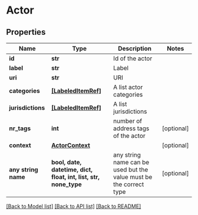 # Actor


## Properties
Name | Type | Description | Notes
------------ | ------------- | ------------- | -------------
**id** | **str** | Id of the actor | 
**label** | **str** | Label | 
**uri** | **str** | URI | 
**categories** | [**[LabeledItemRef]**](LabeledItemRef.md) | A list actor categories | 
**jurisdictions** | [**[LabeledItemRef]**](LabeledItemRef.md) | A list jurisdictions | 
**nr_tags** | **int** | number of address tags of the actor | [optional] 
**context** | [**ActorContext**](ActorContext.md) |  | [optional] 
**any string name** | **bool, date, datetime, dict, float, int, list, str, none_type** | any string name can be used but the value must be the correct type | [optional]

[[Back to Model list]](../README.md#documentation-for-models) [[Back to API list]](../README.md#documentation-for-api-endpoints) [[Back to README]](../README.md)


